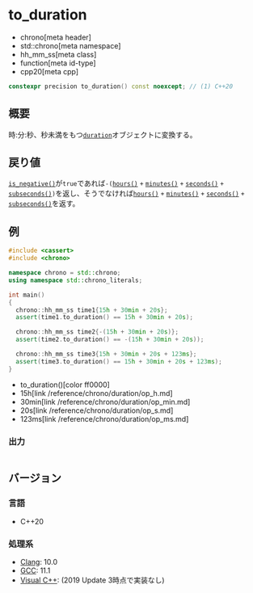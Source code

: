 # to_duration
* chrono[meta header]
* std::chrono[meta namespace]
* hh_mm_ss[meta class]
* function[meta id-type]
* cpp20[meta cpp]

```cpp
constexpr precision to_duration() const noexcept; // (1) C++20
```

## 概要
時:分:秒、秒未満をもつ[`duration`](/reference/chrono/duration.md)オブジェクトに変換する。


## 戻り値
[`is_negative()`](is_negative.md)が`true`であれば`-(`[`hours()`](hours.md) `+` [`minutes()`](minutes.md) `+` [`seconds()`](seconds.md) `+` [`subseconds()`](subseconds.md)`)`を返し、そうでなければ[`hours()`](hours.md) `+` [`minutes()`](minutes.md) `+` [`seconds()`](seconds.md) `+` [`subseconds()`](subseconds.md)を返す。


## 例
```cpp example
#include <cassert>
#include <chrono>

namespace chrono = std::chrono;
using namespace std::chrono_literals;

int main()
{
  chrono::hh_mm_ss time1{15h + 30min + 20s};
  assert(time1.to_duration() == 15h + 30min + 20s);

  chrono::hh_mm_ss time2{-(15h + 30min + 20s)};
  assert(time2.to_duration() == -(15h + 30min + 20s));

  chrono::hh_mm_ss time3{15h + 30min + 20s + 123ms};
  assert(time3.to_duration() == 15h + 30min + 20s + 123ms);
}
```
* to_duration()[color ff0000]
* 15h[link /reference/chrono/duration/op_h.md]
* 30min[link /reference/chrono/duration/op_min.md]
* 20s[link /reference/chrono/duration/op_s.md]
* 123ms[link /reference/chrono/duration/op_ms.md]

### 出力
```
```

## バージョン
### 言語
- C++20

### 処理系
- [Clang](/implementation.md#clang): 10.0
- [GCC](/implementation.md#gcc): 11.1
- [Visual C++](/implementation.md#visual_cpp): (2019 Update 3時点で実装なし)
